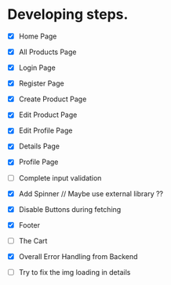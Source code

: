 # Developing steps.

-   [x] Home Page
-   [x] All Products Page
-   [x] Login Page
-   [x] Register Page
-   [x] Create Product Page
-   [x] Edit Product Page
-   [x] Edit Profile Page
-   [x] Details Page
-   [x] Profile Page
-   [ ] Complete input validation
-   [x] Add Spinner // Maybe use external library ??
-   [x] Disable Buttons during fetching
-   [x] Footer
-   [ ] The Cart 
-   [x] Overall Error Handling from Backend
-   [ ] Try to fix the img loading in details

